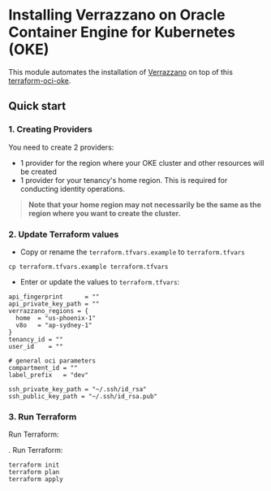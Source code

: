 [terraform-oci-oke]: https://github.com/oracle-terraform-modules/terraform-oci-oke
[verrazzano]: https://verrazzano.io

# Installing Verrazzano on Oracle Container Engine for Kubernetes (OKE)

This module automates the installation of [Verrazzano][verrazzano] on top of this [terraform-oci-oke][terraform-oci-oke].

## Quick start

### 1. Creating Providers

You need to create 2 providers:
* 1 provider for the region where your OKE cluster and other resources will be created
* 1 provider for your tenancy's home region. This is required for conducting identity operations. 

> **Note that your home region may not necessarily be the same as the region where you want to create the cluster.**

### 2. Update Terraform values

* Copy or rename the `terraform.tfvars.example` to `terraform.tfvars`

```
cp terraform.tfvars.example terraform.tfvars
```

* Enter or update the values to `terraform.tfvars`:

```
api_fingerprint      = ""
api_private_key_path = ""
verrazzano_regions = {
  home  = "us-phoenix-1"
  v8o   = "ap-sydney-1"
}
tenancy_id = ""
user_id    = ""

# general oci parameters
compartment_id = ""
label_prefix   = "dev"

ssh_private_key_path = "~/.ssh/id_rsa"
ssh_public_key_path = "~/.ssh/id_rsa.pub"
```

### 3. Run Terraform

Run Terraform:

. Run Terraform:

```
terraform init
terraform plan
terraform apply
```